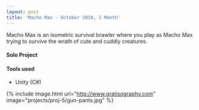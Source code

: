 ```yaml
---
layout: post
title: 'Macho Max - October 2018, 1 Month'
---
```


Macho Max is an isometric survival brawler where you play as Macho Max trying to survive the wrath of cute and cuddly creatures.

#### Solo Project

#### Tools used
* Unity (C#)

{% include image.html url="http://www.gratisography.com" image="projects/proj-5/gun-pants.jpg" %}
